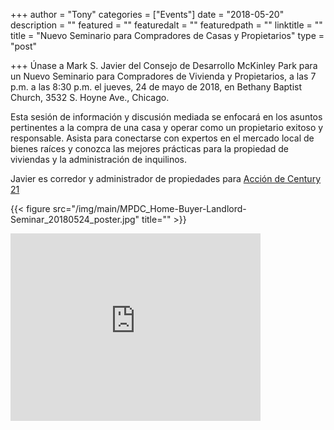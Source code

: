+++
author = "Tony"
categories = ["Events"]
date = "2018-05-20"
description = ""
featured = ""
featuredalt = ""
featuredpath = ""
linktitle = ""
title = "Nuevo Seminario para Compradores de Casas y Propietarios"
type = "post"

+++
Únase a Mark S. Javier del Consejo de Desarrollo McKinley Park para un Nuevo Seminario para Compradores de Vivienda y Propietarios, a las 7 p.m. a las 8:30 p.m. el jueves, 24 de mayo de 2018, en Bethany Baptist Church, 3532 S. Hoyne Ave., Chicago.

Esta sesión de información y discusión mediada se enfocará en los asuntos pertinentes a la compra de una casa y operar como un propietario exitoso y responsable. Asista para conectarse con expertos en el mercado local de bienes raíces y conozca las mejores prácticas para la propiedad de viviendas y la administración de inquilinos.

Javier es corredor y administrador de propiedades para <a href="https://www.century21.com/real-estate-office/profile/century-21-action--40000571"> Acción de Century 21 </a>

{{< figure src="/img/main/MPDC_Home-Buyer-Landlord-Seminar_20180524_poster.jpg" title="" >}}


<iframe src="https://www.google.com/maps/embed?pb=!1m14!1m8!1m3!1d11891.832468684626!2d-87.678108!3d41.8292!3m2!1i1024!2i768!4f13.1!3m3!1m2!1s0x0%3A0xe8dea7d2db0cc309!2sBethany+Church!5e0!3m2!1sen!2sus!4v1526929381746" width="400" height="300" frameborder="0" style="border:0" allowfullscreen></iframe>

